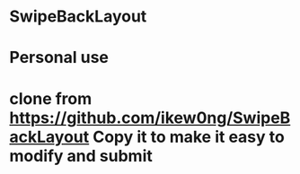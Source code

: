 # SwipeBackLayout
# Personal use
# clone  from https://github.com/ikew0ng/SwipeBackLayout  Copy it to make it easy to modify and submit
